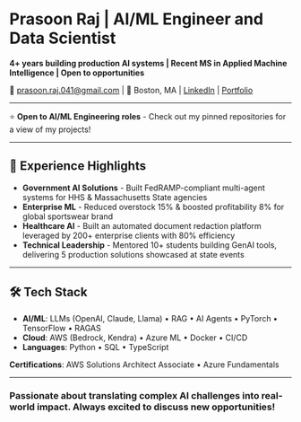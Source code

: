 # Prasoon Raj | AI/ML Engineer and Data Scientist

**4+ years building production AI systems | Recent MS in Applied Machine Intelligence | Open to opportunities**

📧 prasoon.raj.041@gmail.com | 📍 Boston, MA | [LinkedIn](https://www.linkedin.com/in/prasoon-raj-902/) | [Portfolio](https://prasoon-raj.streamlit.app/)

---

⭐ **Open to AI/ML Engineering roles** - Check out my pinned repositories for a view of my projects!

---

## 🚀 Experience Highlights

- **Government AI Solutions** - Built FedRAMP-compliant multi-agent systems for HHS & Massachusetts State agencies  
- **Enterprise ML** - Reduced overstock 15% & boosted profitability 8% for global sportswear brand  
- **Healthcare AI** - Built an automated document redaction platform leveraged by 200+ enterprise clients with 80% efficiency
- **Technical Leadership** - Mentored 10+ students building GenAI tools, delivering 5 production solutions showcased at state events

---

## 🛠️ Tech Stack

- **AI/ML**: LLMs (OpenAI, Claude, Llama) • RAG • AI Agents • PyTorch • TensorFlow • RAGAS  
- **Cloud**: AWS (Bedrock, Kendra) • Azure ML • Docker • CI/CD  
- **Languages**: Python • SQL • TypeScript  

**Certifications**: AWS Solutions Architect Associate • Azure Fundamentals

---
### Passionate about translating complex AI challenges into real-world impact. Always excited to discuss new opportunities!
